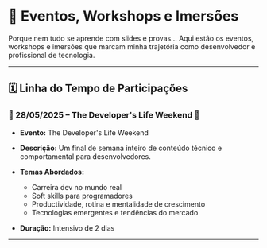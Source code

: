 # 🎤 Eventos, Workshops e Imersões

Porque nem tudo se aprende com slides e provas... Aqui estão os eventos, workshops e imersões que marcam minha trajetória como desenvolvedor e profissional de tecnologia.

---

## 🗓️ Linha do Tempo de Participações

### 📍 28/05/2025 – The Developer's Life Weekend 🌱

- **Evento:** The Developer's Life Weekend
- **Descrição:** Um final de semana inteiro de conteúdo técnico e comportamental para desenvolvedores.
- **Temas Abordados:**

  - Carreira dev no mundo real
  - Soft skills para programadores
  - Productividade, rotina e mentalidade de crescimento
  - Tecnologias emergentes e tendências do mercado

- **Duração:** Intensivo de 2 dias

---
